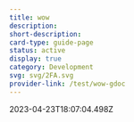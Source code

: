 ```yaml
---
title: wow
description: 
short-description: 
card-type: guide-page
status: active
display: true
category: Development
svg: svg/2FA.svg
provider-link: /test/wow-gdoc
---
```

<div class="content-section">
<div class="section-container" markdown="1">
</div>
</div> 2023-04-23T18:07:04.498Z